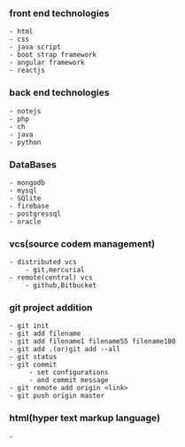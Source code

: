 ### front end technologies
    - html
	- css
	- java script
	- boot strap framework
	- angular framework
	- reactjs
### back end technologies
    - notejs
	- php
	- ch
	- java
	- python
### DataBases
    - mongodb
	- mysql
	- SQlite
	- firebase
	- postgressql
	- oracle
### vcs(source codem management)	
    - distributed vcs
        - git,mercurial
    - remote(central) vcs
        - github,Bitbucket

### git project addition
    - git init
    - git add filename
    - git add filename1 filename55 filename100
    - git add .(or)git add --all
    - git status
    - git commit
         - set configurations
         - and commit message
    - git remote add origin <link>
    - git push origin master
### html(hyper text markup language)
    -

